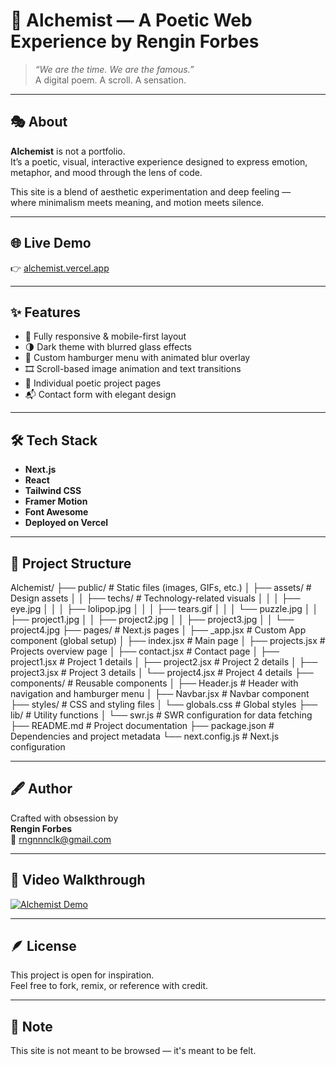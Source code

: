 # 🧪 Alchemist — A Poetic Web Experience by Rengin Forbes

> _“We are the time. We are the famous.”_  
> A digital poem. A scroll. A sensation.

---

## 🎭 About

**Alchemist** is not a portfolio.  
It’s a poetic, visual, interactive experience designed to express emotion, metaphor, and mood through the lens of code.

This site is a blend of aesthetic experimentation and deep feeling —  
where minimalism meets meaning, and motion meets silence.

---

## 🌐 Live Demo

👉 [alchemist.vercel.app](https://your-deployed-link.vercel.app)

---

## ✨ Features

- 📱 Fully responsive & mobile-first layout
- 🌗 Dark theme with blurred glass effects
- 🧭 Custom hamburger menu with animated blur overlay
- 🎞 Scroll-based image animation and text transitions
- 🧩 Individual poetic project pages
- 📬 Contact form with elegant design

---

## 🛠 Tech Stack

- **Next.js**
- **React**
- **Tailwind CSS**
- **Framer Motion**
- **Font Awesome**
- **Deployed on Vercel**

---

## 📁 Project Structure

Alchemist/ ├── public/ # Static files (images, GIFs, etc.) │ ├── assets/ # Design assets │ │ ├── techs/ # Technology-related visuals │ │ │ ├── eye.jpg │ │ │ ├── lolipop.jpg │ │ │ ├── tears.gif │ │ │ └── puzzle.jpg │ │ ├── project1.jpg │ │ ├── project2.jpg │ │ ├── project3.jpg │ │ └── project4.jpg ├── pages/ # Next.js pages │ ├── _app.jsx # Custom App component (global setup) │ ├── index.jsx # Main page │ ├── projects.jsx # Projects overview page │ ├── contact.jsx # Contact page │ ├── project1.jsx # Project 1 details │ ├── project2.jsx # Project 2 details │ ├── project3.jsx # Project 3 details │ └── project4.jsx # Project 4 details ├── components/ # Reusable components │ ├── Header.js # Header with navigation and hamburger menu │ ├── Navbar.jsx # Navbar component ├── styles/ # CSS and styling files │ └── globals.css # Global styles ├── lib/ # Utility functions │ └── swr.js # SWR configuration for data fetching ├── README.md # Project documentation ├── package.json # Dependencies and project metadata └── next.config.js # Next.js configuration


---

## 🖋 Author

Crafted with obsession by  
**Rengin Forbes**  
📧 [rngnnnclk@gmail.com](mailto:rngnnnclk@gmail.com)

---


## 🎥 Video Walkthrough

[![Alchemist Demo](https://img.youtube.com/vi/tAmvPzBGq-E/0.jpg)](https://www.youtube.com/watch?v=tAmvPzBGq-E)

------

## 🪶 License

This project is open for inspiration.  
Feel free to fork, remix, or reference with credit.

---

## 🫧 Note

This site is not meant to be browsed — it's meant to be felt.
